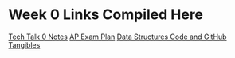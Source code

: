 # Week 0 Links Compiled Here

[Tech Talk 0 Notes](https://arnavpalkhiwala.github.io/APCSA-Tri3-Individual/techtalk)
[AP Exam Plan](https://arnavpalkhiwala.github.io/APCSA-Tri3-Individual/apexam)
[Data Structures Code and GitHub Tangibles](https://arnavpalkhiwala.github.io/APCSA-Tri3-Individual/datastructures)
